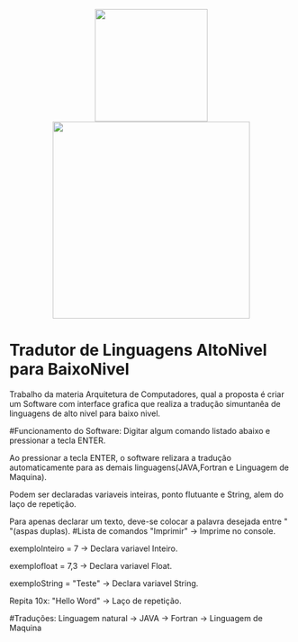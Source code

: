 <p align="center">
    <img src="https://github.com/fonzaex/TradutorLinguagensAltoNivel-BaixoNivel/blob/master/src/tradutorlinguagens/icone.png" width="200"/>
  <img src="https://github.com/fonzaex/TradutorLinguagensAltoNivel-BaixoNivel/blob/master/src/tradutorlinguagens/final.png" width="350"/>
</p>

# Tradutor de Linguagens AltoNivel para BaixoNivel

Trabalho da materia Arquitetura de Computadores, qual a proposta é criar um Software com interface grafica que
realiza a tradução simuntanêa de linguagens de alto nivel para baixo nivel.

#Funcionamento do Software:
Digitar algum comando listado abaixo e pressionar a tecla ENTER.

Ao pressionar a tecla ENTER, o software relizara a tradução automaticamente para as demais linguagens(JAVA,Fortran e Linguagem de Maquina).

Podem ser declaradas variaveis inteiras, ponto flutuante e String, alem do laço de repetição.

Para apenas declarar um texto, deve-se colocar a palavra desejada entre " "(aspas duplas).
#Lista de comandos
"Imprimir" -> Imprime no console. 

exemploInteiro = 7 -> Declara variavel Inteiro.

exemplofloat = 7,3 -> Declara variavel Float.

exemploString = "Teste" -> Declara variavel String.

Repita 10x: "Hello Word" -> Laço de repetição.

#Traduções:
Linguagem natural ->
JAVA ->
Fortran ->
Linguagem de Maquina


